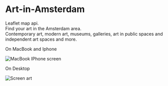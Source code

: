 # Art-in-Amsterdam<br>
Leaflet map api.<br>
Find your art in the Amsterdam area.<br>
Contemporary art, modern art, museums, galleries, art in public spaces and independent art spaces and more.<br><p>

On MacBook and Iphone<p>
![MacBook   IPhone screen](https://user-images.githubusercontent.com/38325801/73931955-8e41c700-48d9-11ea-9511-47db1d71ae2c.jpg)<p>

On Desktop<p>
![Screen art](https://user-images.githubusercontent.com/38325801/73443150-735dd880-4356-11ea-8077-07a81a010dc4.jpg)

